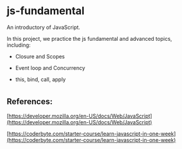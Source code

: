 # js-fundamental
An introductory of JavaScript. 

In this project, we practice the js fundamental and advanced topics, including:

- Closure and Scopes

- Event loop and Concurrency

- this, bind, call, apply

#

## References:

[https://developer.mozilla.org/en-US/docs/Web/JavaScript](https://developer.mozilla.org/en-US/docs/Web/JavaScript)

[https://coderbyte.com/starter-course/learn-javascript-in-one-week](https://coderbyte.com/starter-course/learn-javascript-in-one-week)

